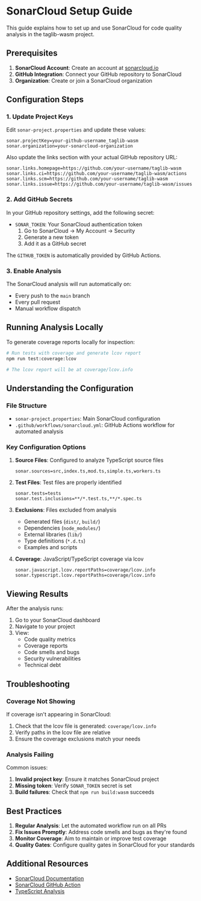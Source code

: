 # SonarCloud Setup Guide

This guide explains how to set up and use SonarCloud for code quality analysis in the taglib-wasm project.

## Prerequisites

1. **SonarCloud Account**: Create an account at [sonarcloud.io](https://sonarcloud.io)
2. **GitHub Integration**: Connect your GitHub repository to SonarCloud
3. **Organization**: Create or join a SonarCloud organization

## Configuration Steps

### 1. Update Project Keys

Edit `sonar-project.properties` and update these values:

```properties
sonar.projectKey=your-github-username_taglib-wasm
sonar.organization=your-sonarcloud-organization
```

Also update the links section with your actual GitHub repository URL:

```properties
sonar.links.homepage=https://github.com/your-username/taglib-wasm
sonar.links.ci=https://github.com/your-username/taglib-wasm/actions
sonar.links.scm=https://github.com/your-username/taglib-wasm
sonar.links.issue=https://github.com/your-username/taglib-wasm/issues
```

### 2. Add GitHub Secrets

In your GitHub repository settings, add the following secret:

- `SONAR_TOKEN`: Your SonarCloud authentication token
  1. Go to SonarCloud → My Account → Security
  2. Generate a new token
  3. Add it as a GitHub secret

The `GITHUB_TOKEN` is automatically provided by GitHub Actions.

### 3. Enable Analysis

The SonarCloud analysis will run automatically on:

- Every push to the `main` branch
- Every pull request
- Manual workflow dispatch

## Running Analysis Locally

To generate coverage reports locally for inspection:

```bash
# Run tests with coverage and generate lcov report
npm run test:coverage:lcov

# The lcov report will be at coverage/lcov.info
```

## Understanding the Configuration

### File Structure

- `sonar-project.properties`: Main SonarCloud configuration
- `.github/workflows/sonarcloud.yml`: GitHub Actions workflow for automated analysis

### Key Configuration Options

1. **Source Files**: Configured to analyze TypeScript source files
   ```properties
   sonar.sources=src,index.ts,mod.ts,simple.ts,workers.ts
   ```

2. **Test Files**: Test files are properly identified
   ```properties
   sonar.tests=tests
   sonar.test.inclusions=**/*.test.ts,**/*.spec.ts
   ```

3. **Exclusions**: Files excluded from analysis
   - Generated files (`dist/`, `build/`)
   - Dependencies (`node_modules/`)
   - External libraries (`lib/`)
   - Type definitions (`*.d.ts`)
   - Examples and scripts

4. **Coverage**: JavaScript/TypeScript coverage via lcov
   ```properties
   sonar.javascript.lcov.reportPaths=coverage/lcov.info
   sonar.typescript.lcov.reportPaths=coverage/lcov.info
   ```

## Viewing Results

After the analysis runs:

1. Go to your SonarCloud dashboard
2. Navigate to your project
3. View:
   - Code quality metrics
   - Coverage reports
   - Code smells and bugs
   - Security vulnerabilities
   - Technical debt

## Troubleshooting

### Coverage Not Showing

If coverage isn't appearing in SonarCloud:

1. Check that the lcov file is generated: `coverage/lcov.info`
2. Verify paths in the lcov file are relative
3. Ensure the coverage exclusions match your needs

### Analysis Failing

Common issues:

1. **Invalid project key**: Ensure it matches SonarCloud project
2. **Missing token**: Verify `SONAR_TOKEN` secret is set
3. **Build failures**: Check that `npm run build:wasm` succeeds

## Best Practices

1. **Regular Analysis**: Let the automated workflow run on all PRs
2. **Fix Issues Promptly**: Address code smells and bugs as they're found
3. **Monitor Coverage**: Aim to maintain or improve test coverage
4. **Quality Gates**: Configure quality gates in SonarCloud for your standards

## Additional Resources

- [SonarCloud Documentation](https://docs.sonarcloud.io/)
- [SonarCloud GitHub Action](https://github.com/SonarSource/sonarcloud-github-action)
- [TypeScript Analysis](https://docs.sonarcloud.io/digging-deeper/languages/javascript-typescript/)
